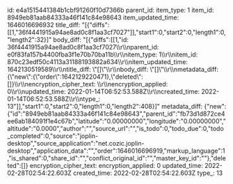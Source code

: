 id: e4a1515441384b1cbf91260f10d7366b
parent_id: 
item_type: 1
item_id: 8949eb81aab84333a46f141c84e98643
item_updated_time: 1646016696932
title_diff: "[{\"diffs\":[[1,\"36f4441915a94ae8ad0c8f1aa3cf7027\"]],\"start1\":0,\"start2\":0,\"length1\":0,\"length2\":32}]"
body_diff: "[{\"diffs\":[[1,\"id: 36f4441915a94ae8ad0c8f1aa3cf7027\\\r\\\nparent_id: e0f83fa157b4400fba3f1e70b70ba11b\\\r\\\nitem_type: 1\\\r\\\nitem_id: 870c23edf50c4113a31188193882a634\\\r\\\nitem_updated_time: 1642130519589\\\r\\\ntitle_diff: \\\"[]\\\"\\\r\\\nbody_diff: \\\"[]\\\"\\\r\\\nmetadata_diff: {\\\"new\\\":{\\\"order\\\":1642129220471},\\\"deleted\\\":[]}\\\r\\\nencryption_cipher_text: \\\r\\\nencryption_applied: 0\\\r\\\nupdated_time: 2022-01-14T06:52:53.588Z\\\r\\\ncreated_time: 2022-01-14T06:52:53.588Z\\\r\\\ntype_: 13\"]],\"start1\":0,\"start2\":0,\"length1\":0,\"length2\":408}]"
metadata_diff: {"new":{"id":"8949eb81aab84333a46f141c84e98643","parent_id":"fb73d1d872ce4ee6ab184091f1e4c67b","latitude":"0.00000000","longitude":"0.00000000","altitude":"0.0000","author":"","source_url":"","is_todo":0,"todo_due":0,"todo_completed":0,"source":"joplin-desktop","source_application":"net.cozic.joplin-desktop","application_data":"","order":1646016696919,"markup_language":1,"is_shared":0,"share_id":"","conflict_original_id":"","master_key_id":""},"deleted":[]}
encryption_cipher_text: 
encryption_applied: 0
updated_time: 2022-02-28T02:54:22.603Z
created_time: 2022-02-28T02:54:22.603Z
type_: 13
